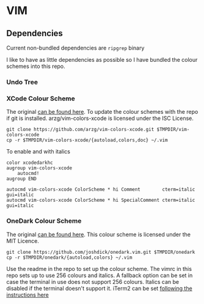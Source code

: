 # VIM

## Dependencies 

Current non-bundled dependencies are `ripgrep` binary

I like to have as little dependencies as possible so I have bundled the colour schemes into this repo. 

### Undo Tree



### XCode Colour Scheme

The original [can be found here](https://github.com/arzg/vim-colors-xcode).
To update the colour schemes with the repo if git is installed.	arzg/vim-colors-xcode is licensed under the ISC License.
```
git clone https://github.com/arzg/vim-colors-xcode.git $TMPDIR/vim-colors-xcode
cp -r $TMPDIR/vim-colors-xcode/{autoload,colors,doc} ~/.vim
```

To enable and with italics
```
color xcodedarkhc
augroup vim-colors-xcode
    autocmd!
augroup END

autocmd vim-colors-xcode ColorScheme * hi Comment        cterm=italic gui=italic
autocmd vim-colors-xcode ColorScheme * hi SpecialComment cterm=italic gui=italic
```

### OneDark Colour Scheme

The original [can be found here](https://github.com/joshdick/onedark.vim.git).
This colour scheme is licensed under the MIT Licence.
```
git clone https://github.com/joshdick/onedark.vim.git $TMPDIR/onedark
cp -r $TMPDIR/onedark/{autoload,colors} ~/.vim
```

Use the readme in the repo to set up the colour scheme. The vimrc in this repo sets up to use 256 colours and italics.
A fallback option can be set in case the terminal in use does not support 256 colours. 
Italics can be disabled if the terminal doesn't support it. iTerm2 can be set [following the instructions here](https://alexpearce.me/2014/05/italics-in-iterm2-vim-tmux/)
